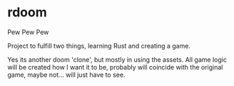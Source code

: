 # rdoom
Pew Pew Pew

Project to fulfill two things, learning Rust and creating a game. 

Yes its another doom 'clone', but mostly in using the assets.  All game logic will be
created how I want it to be, probably will coincide with the original game, maybe not...
will just have to see.